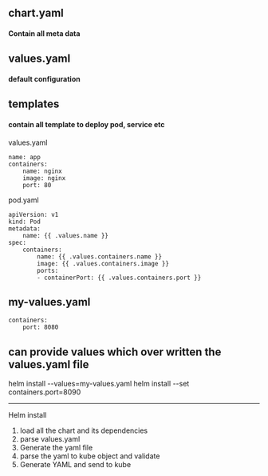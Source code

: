 ## chart.yaml
#### Contain all meta data
## values.yaml
#### default configuration
## templates
#### contain all template to deploy pod, service etc

values.yaml
```
name: app
containers:
    name: nginx
    image: nginx
    port: 80
```
pod.yaml
```
apiVersion: v1
kind: Pod
metadata:
    name: {{ .values.name }}
spec:
    containers:
        name: {{ .values.containers.name }}
        image: {{ .values.containers.image }}
        ports:
        - containerPort: {{ .values.containers.port }}
```
## my-values.yaml
```
containers:
    port: 8080
```

## can provide values which over written the values.yaml file
helm install --values=my-values.yaml <chart name>
helm install --set containers.port=8090 <chart name>

*******************************************************
Helm install

1. load all the chart and its dependencies
2. parse values.yaml
3. Generate the  yaml file
4. parse the yaml to kube object and validate
5. Generate YAML and send to kube












